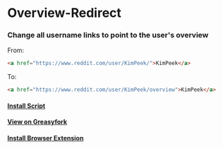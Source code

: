 # Overview-Redirect

### Change all username links to point to the user's overview

From:
```html
<a href="https://www.reddit.com/user/KimPeek/">KimPeek</a>
```
To:
```html
<a href="https://www.reddit.com/user/KimPeek/overview">KimPeek</a>
```

#### [Install Script](https://github.com/kimpeek/Overview-Redirect/raw/master/overview_redirect.user.js)

#### [View on Greasyfork](https://greasyfork.org/en/scripts/31613-overview-redirect)

#### [Install Browser Extension](https://greasyfork.org/en/help/installing-user-scripts)
